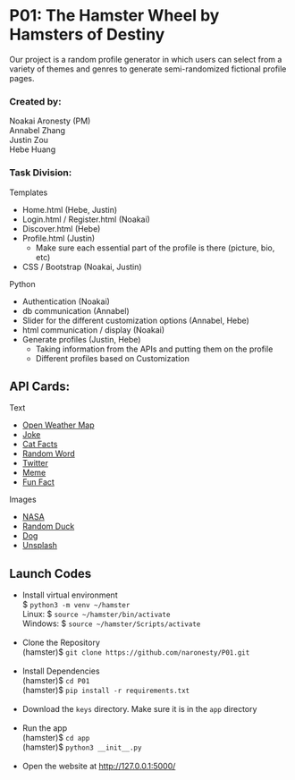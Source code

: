 # P01: The Hamster Wheel by Hamsters of Destiny

Our project is a random profile generator in which users can select from a variety of themes and genres to generate semi-randomized fictional profile pages.

### Created by:
Noakai Aronesty (PM)  
Annabel Zhang  
Justin Zou  
Hebe Huang  

### Task Division:
Templates
- Home.html (Hebe, Justin)
- Login.html / Register.html (Noakai)
- Discover.html (Hebe)
- Profile.html (Justin)
  - Make sure each essential part of the profile is there (picture, bio, etc)
- CSS / Bootstrap (Noakai, Justin)  

Python
- Authentication (Noakai)
- db communication (Annabel)
- Slider for the different customization options (Annabel, Hebe)
- html communication / display (Noakai)
- Generate profiles (Justin, Hebe)
  - Taking information from the APIs and putting them on the profile
  - Different profiles based on Customization
  
  
## API Cards:
Text
- [Open Weather Map](https://github.com/stuy-softdev/notes-and-code/blob/main/api_kb/411_on_OpenWeatherMap.md)
- [Joke](https://github.com/stuy-softdev/notes-and-code/blob/main/api_kb/411_on_JokeAPI)
- [Cat Facts](https://github.com/stuy-softdev/notes-and-code/blob/main/api_kb/411_on_CatFacts.md)
- [Random Word](https://github.com/stuy-softdev/notes-and-code/blob/main/api_kb/411_on_RandomWord.md)
- [Twitter](https://github.com/stuy-softdev/notes-and-code/blob/main/api_kb/411_on_Twitter.md)
- [Meme](https://github.com/stuy-softdev/notes-and-code/blob/main/api_kb/411_on_MemeAPI.md)
- [Fun Fact](https://github.com/stuy-softdev/notes-and-code/blob/main/api_kb/411_on_FunFacts.md)

Images
- [NASA](https://github.com/stuy-softdev/notes-and-code/blob/main/api_kb/411_on_NASA)
- [Random Duck](https://github.com/stuy-softdev/notes-and-code/blob/main/api_kb/411_on_RandomDuck)
- [Dog](https://github.com/stuy-softdev/notes-and-code/blob/main/api_kb/411_on_DogAPI.md)
- [Unsplash](https://github.com/stuy-softdev/notes-and-code/blob/main/api_kb/411_on_Unsplash.md)

  
## Launch Codes
- Install virtual environment <br>
$ ```python3 -m venv ~/hamster``` <br>
Linux: $ ```source ~/hamster/bin/activate``` <br>
Windows: $ ```source ~/hamster/Scripts/activate``` <br><br>
- Clone the Repository <br>
(hamster)$ ```git clone https://github.com/naronesty/P01.git ``` <br><br>
- Install Dependencies <br>
(hamster)$ ```cd P01 ``` <br>
(hamster)$ ```pip install -r requirements.txt``` <br><br> 
- Download the `keys` directory. Make sure it is in the `app` directory <br><br> 
- Run the app <br>
(hamster)$ ```cd app``` <br>
(hamster)$ ```python3 __init__.py``` <br><br>
- Open the website at http://127.0.0.1:5000/
